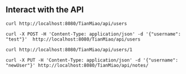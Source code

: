 ## Interact with the API
`curl http://localhost:8080/TianMiao/api/users`

`curl -X POST -H 'Content-Type: application/json' -d '{"username": "test"}'  http://localhost:8080/TianMiao/api/users`

`curl http://localhost:8080/TianMiao/api/users/1`

`curl -X PUT -H 'Content-Type: application/json' -d '{"username": "newUser"}' http://localhost:8080/TianMiao/api/notes/`